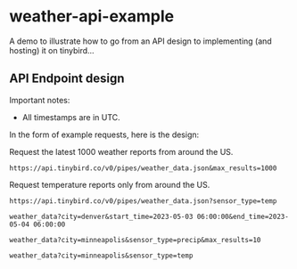 # weather-api-example
A demo to illustrate how to go from an API design to implementing (and hosting) it on tinybird...

## API Endpoint design

Important notes:
* All timestamps are in UTC.

In the form of example requests, here is the design:

Request the latest 1000 weather reports from around the US. 
```
https://api.tinybird.co/v0/pipes/weather_data.json&max_results=1000
```

Request temperature reports only from around the US.

```
https://api.tinybird.co/v0/pipes/weather_data.json?sensor_type=temp
```


```
weather_data?city=denver&start_time=2023-05-03 06:00:00&end_time=2023-05-04 06:00:00
```

```
weather_data?city=minneapolis&sensor_type=precip&max_results=10
```


```
weather_data?city=minneapolis&sensor_type=temp
```
